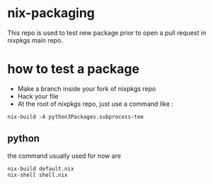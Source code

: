 # nix-packaging

This repo is used to test new package prior to open a pull request in nixpkgs main repo.

# how to test a package
* Make a branch inside your fork of nixpkgs repo
* Hack your file
* At the root of nixpkgs repo, just use a command like :
```
nix-build -A python3Packages.subprocess-tee
```

## python
the command usually used for now are
```
nix-build default.nix
nix-shell shell.nix
```
